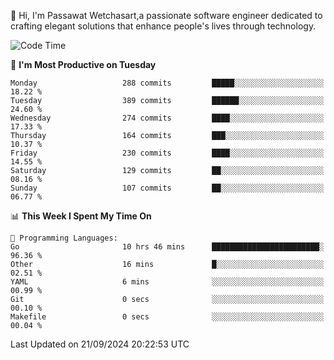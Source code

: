 
👋 Hi, I'm Passawat Wetchasart,a passionate software engineer dedicated to crafting elegant solutions that enhance people's lives through technology.


<!--START_SECTION:waka-->
![Code Time](http://img.shields.io/badge/Code%20Time-1%2C808%20hrs%2039%20mins-blue)

📅 **I'm Most Productive on Tuesday** 

```text
Monday                   288 commits         █████░░░░░░░░░░░░░░░░░░░░   18.22 % 
Tuesday                  389 commits         ██████░░░░░░░░░░░░░░░░░░░   24.60 % 
Wednesday                274 commits         ████░░░░░░░░░░░░░░░░░░░░░   17.33 % 
Thursday                 164 commits         ███░░░░░░░░░░░░░░░░░░░░░░   10.37 % 
Friday                   230 commits         ████░░░░░░░░░░░░░░░░░░░░░   14.55 % 
Saturday                 129 commits         ██░░░░░░░░░░░░░░░░░░░░░░░   08.16 % 
Sunday                   107 commits         ██░░░░░░░░░░░░░░░░░░░░░░░   06.77 % 
```


📊 **This Week I Spent My Time On** 

```text
💬 Programming Languages: 
Go                       10 hrs 46 mins      ████████████████████████░   96.36 % 
Other                    16 mins             █░░░░░░░░░░░░░░░░░░░░░░░░   02.51 % 
YAML                     6 mins              ░░░░░░░░░░░░░░░░░░░░░░░░░   00.99 % 
Git                      0 secs              ░░░░░░░░░░░░░░░░░░░░░░░░░   00.10 % 
Makefile                 0 secs              ░░░░░░░░░░░░░░░░░░░░░░░░░   00.04 % 
```


 Last Updated on 21/09/2024 20:22:53 UTC
<!--END_SECTION:waka-->

<!--
**markpassawat/markpassawat** is a ✨ _special_ ✨ repository because its `README.md` (this file) appears on your GitHub profile.

Here are some ideas to get you started:

- 🔭 I’m currently working on ...
- 🌱 I’m currently learning ...
- 👯 I’m looking to collaborate on ...
- 🤔 I’m looking for help with ...
- 💬 Ask me about ...
- 📫 How to reach me: ...
- 😄 Pronouns: He/Him
- ⚡ Fun fact: ...
-->
